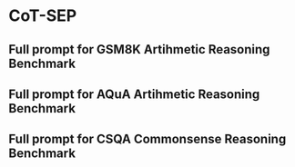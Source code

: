 # CoT-SEP

## Full prompt for GSM8K Artihmetic Reasoning Benchmark

## Full prompt for AQuA Artihmetic Reasoning Benchmark

## Full prompt for CSQA Commonsense Reasoning Benchmark
